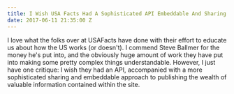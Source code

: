 ```yaml
---
title: I Wish USA Facts Had A Sophisticated API Embeddable And Sharing Strategy
date: 2017-06-11 21:35:00 Z
---
```


I love what the folks over at USAFacts have done with their effort to educate us about how the US works (or doesn't). I commend Steve Ballmer for the money he's put into, and the obviously huge amount of work they have put into making some pretty complex things understandable. However, I just have one critique: I wish they had an API, accompanied with a more sophisticated sharing and embeddable approach to publishing the wealth of valuable information contained within the site.